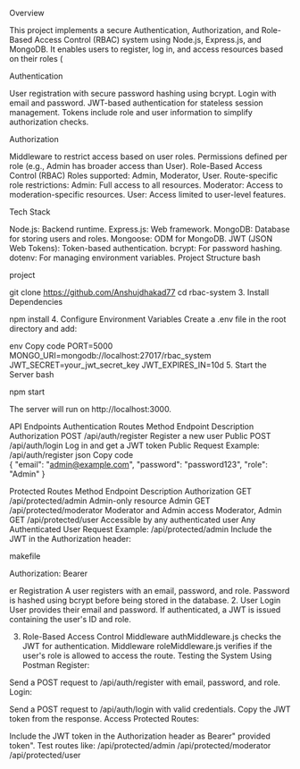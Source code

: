 Overview


This project implements a secure Authentication, Authorization, and Role-Based Access Control (RBAC) system using Node.js, Express.js, and MongoDB. It enables users to register, log in, and access resources based on their roles (


Authentication


User registration with secure password hashing using bcrypt.
Login with email and password.
JWT-based authentication for stateless session management.
Tokens include role and user information to simplify authorization checks.

Authorization

Middleware to restrict access based on user roles.
Permissions defined per role (e.g., Admin has broader access than User).
Role-Based Access Control (RBAC)
Roles supported: Admin, Moderator, User.
Route-specific role restrictions:
Admin: Full access to all resources.
Moderator: Access to moderation-specific resources.
User: Access limited to user-level features.

Tech Stack

Node.js: Backend runtime.
Express.js: Web framework.
MongoDB: Database for storing users and roles.
Mongoose: ODM for MongoDB.
JWT (JSON Web Tokens): Token-based authentication.
bcrypt: For password hashing.
dotenv: For managing environment variables.
Project Structure
bash

project   



git clone https://github.com/Anshujdhakad77
cd rbac-system
3. Install Dependencies


npm install
4. Configure Environment Variables
Create a .env file in the root directory and add:

env
Copy code
PORT=5000
MONGO_URI=mongodb://localhost:27017/rbac_system
JWT_SECRET=your_jwt_secret_key
JWT_EXPIRES_IN=10d
5. Start the Server
bash

npm start

The server will run on http://localhost:3000.

API Endpoints
Authentication Routes
Method	Endpoint	Description	Authorization
POST	/api/auth/register	Register a new user	Public
POST	/api/auth/login	Log in and get a JWT token	Public
Request Example: /api/auth/register
json
Copy code     
{
  "email": "admin@example.com",
  "password": "password123",
  "role": "Admin"
}

Protected Routes
Method	Endpoint	Description	Authorization
GET	/api/protected/admin	Admin-only resource	Admin
GET	/api/protected/moderator	Moderator and Admin access	Moderator, Admin
GET	/api/protected/user	Accessible by any authenticated user	Any Authenticated User
Request Example: /api/protected/admin
Include the JWT in the Authorization header:

makefile

Authorization: Bearer <my jwt token>

er Registration
A user registers with an email, password, and role.
Password is hashed using bcrypt before being stored in the database.
2. User Login
User provides their email and password.
If authenticated, a JWT is issued containing the user's ID and role.


3. Role-Based Access Control
Middleware authMiddleware.js checks the JWT for authentication.
Middleware roleMiddleware.js verifies if the user's role is allowed to access the route.
Testing the System
Using Postman
Register:

Send a POST request to /api/auth/register with email, password, and role.
Login:

Send a POST request to /api/auth/login with valid credentials.
Copy the JWT token from the response.
Access Protected Routes:

Include the JWT token in the Authorization header as Bearer" provided token".
Test routes like:
/api/protected/admin
/api/protected/moderator
/api/protected/user